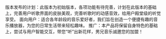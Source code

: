 版本发布的计划：此版本为初始版本，各项功能有待完善，计划在此版本的基础上，完善用户听歌界面的皮肤美观，完善听歌时的动感音效，给用户殿堂级的听觉享受。
面向用户：适合各年龄段的音乐爱好者，我们旨在创造一个便捷有趣的音乐播放器，为您的日常生活带来轻松趣味。
推广：本产品将保留自身特色的基础上，尝试与用户智能交互，带您“听”出新花样，男兄音乐诚邀您的加盟！
